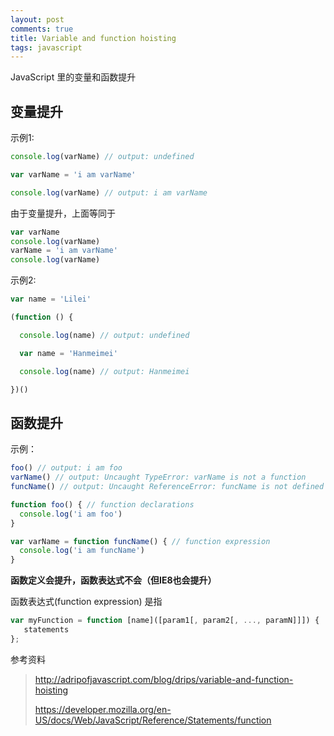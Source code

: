 ```yaml
---
layout: post
comments: true
title: Variable and function hoisting
tags: javascript
---
```


JavaScript 里的变量和函数提升

<!-- more -->

## 变量提升

示例1:

```js
console.log(varName) // output: undefined

var varName = 'i am varName'

console.log(varName) // output: i am varName
```

由于变量提升，上面等同于

```js
var varName
console.log(varName)
varName = 'i am varName'
console.log(varName)
```

示例2:

```js
var name = 'Lilei'

(function () {

  console.log(name) // output: undefined

  var name = 'Hanmeimei'

  console.log(name) // output: Hanmeimei

})()

```

## 函数提升

示例：

```js
foo() // output: i am foo
varName() // output: Uncaught TypeError: varName is not a function
funcName() // output: Uncaught ReferenceError: funcName is not defined （for ie8, output: i am funcName

function foo() { // function declarations
  console.log('i am foo')
}

var varName = function funcName() { // function expression
  console.log('i am funcName')
}
```

**函数定义会提升，函数表达式不会（但IE8也会提升）**

函数表达式(function expression) 是指

```js
var myFunction = function [name]([param1[, param2[, ..., paramN]]]) {
   statements
};
```

参考资料

> http://adripofjavascript.com/blog/drips/variable-and-function-hoisting
>
> https://developer.mozilla.org/en-US/docs/Web/JavaScript/Reference/Statements/function

